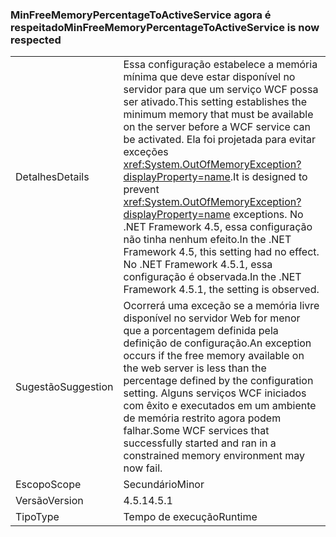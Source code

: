 ### <a name="minfreememorypercentagetoactiveservice-is-now-respected"></a><span data-ttu-id="ffd72-101">MinFreeMemoryPercentageToActiveService agora é respeitado</span><span class="sxs-lookup"><span data-stu-id="ffd72-101">MinFreeMemoryPercentageToActiveService is now respected</span></span>

|   |   |
|---|---|
|<span data-ttu-id="ffd72-102">Detalhes</span><span class="sxs-lookup"><span data-stu-id="ffd72-102">Details</span></span>|<span data-ttu-id="ffd72-103">Essa configuração estabelece a memória mínima que deve estar disponível no servidor para que um serviço WCF possa ser ativado.</span><span class="sxs-lookup"><span data-stu-id="ffd72-103">This setting establishes the minimum memory that must be available on the server before a WCF service can be activated.</span></span> <span data-ttu-id="ffd72-104">Ela foi projetada para evitar exceções <xref:System.OutOfMemoryException?displayProperty=name>.</span><span class="sxs-lookup"><span data-stu-id="ffd72-104">It is designed to prevent <xref:System.OutOfMemoryException?displayProperty=name> exceptions.</span></span> <span data-ttu-id="ffd72-105">No .NET Framework 4.5, essa configuração não tinha nenhum efeito.</span><span class="sxs-lookup"><span data-stu-id="ffd72-105">In the .NET Framework 4.5, this setting had no effect.</span></span> <span data-ttu-id="ffd72-106">No .NET Framework 4.5.1, essa configuração é observada.</span><span class="sxs-lookup"><span data-stu-id="ffd72-106">In the .NET Framework 4.5.1, the setting is observed.</span></span>|
|<span data-ttu-id="ffd72-107">Sugestão</span><span class="sxs-lookup"><span data-stu-id="ffd72-107">Suggestion</span></span>|<span data-ttu-id="ffd72-108">Ocorrerá uma exceção se a memória livre disponível no servidor Web for menor que a porcentagem definida pela definição de configuração.</span><span class="sxs-lookup"><span data-stu-id="ffd72-108">An exception occurs if the free memory available on the web server is less than the percentage defined by the configuration setting.</span></span> <span data-ttu-id="ffd72-109">Alguns serviços WCF iniciados com êxito e executados em um ambiente de memória restrito agora podem falhar.</span><span class="sxs-lookup"><span data-stu-id="ffd72-109">Some WCF services that successfully started and ran in a constrained memory environment may now fail.</span></span>|
|<span data-ttu-id="ffd72-110">Escopo</span><span class="sxs-lookup"><span data-stu-id="ffd72-110">Scope</span></span>|<span data-ttu-id="ffd72-111">Secundário</span><span class="sxs-lookup"><span data-stu-id="ffd72-111">Minor</span></span>|
|<span data-ttu-id="ffd72-112">Versão</span><span class="sxs-lookup"><span data-stu-id="ffd72-112">Version</span></span>|<span data-ttu-id="ffd72-113">4.5.1</span><span class="sxs-lookup"><span data-stu-id="ffd72-113">4.5.1</span></span>|
|<span data-ttu-id="ffd72-114">Tipo</span><span class="sxs-lookup"><span data-stu-id="ffd72-114">Type</span></span>|<span data-ttu-id="ffd72-115">Tempo de execução</span><span class="sxs-lookup"><span data-stu-id="ffd72-115">Runtime</span></span>|

